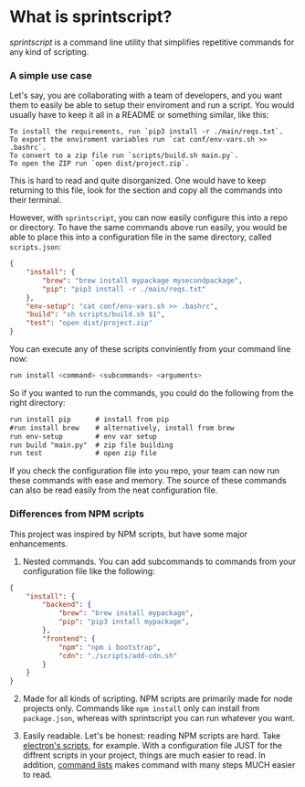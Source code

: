 # What is sprintscript?
*sprintscript* is a command line utility that simplifies repetitive commands for any kind of scripting. 

### A simple use case
Let's say, you are collaborating with a team of developers, and you want them to easily be able to setup their enviroment and run a script. You would usually have to keep it all in a README or something similar, like this:

    To install the requirements, run `pip3 install -r ./main/reqs.txt`.
    To export the enviroment variables run `cat conf/env-vars.sh >> .bashrc`.
    To convert to a zip file run `scripts/build.sh main.py`.
    To open the ZIP run `open dist/project.zip`.

This is hard to read and quite disorganized. One would have to keep returning to this file, look for the section and copy all the commands into their terminal.

However, with `sprintscript`, you can now easily configure this into a repo or directory.
To have the same commands above run easily, you would be able to place this into a configuration file in the same directory, called `scripts.json`:
```json
{
    "install": {
        "brew": "brew install mypackage mysecondpackage",
        "pip": "pip3 install -r ./main/reqs.txt"
    },
    "env-setup": "cat conf/env-vars.sh >> .bashrc",
    "build": "sh scripts/build.sh $1",
    "test": "open dist/project.zip"
}
```
You can execute any of these scripts conviniently from your command line now:
```bash
run install <command> <subcommands> <arguments>
```

So if you wanted to run the commands, you could do the following from the right directory:

```txt
run install pip      # install from pip
#run install brew    # alternatively, install from brew
run env-setup        # env var setup
run build "main.py"  # zip file building
run test             # open zip file
```

If you check the configuration file into you repo, your team can now run these commands with ease and memory.
The source of these commands can also be read easily from the neat configuration file.

### Differences from NPM scripts
This project was inspired by NPM scripts, but have some major enhancements.

1. Nested commands. You can add subcommands to commands from your configuration file like the following:
    
```json
{
    "install": {
        "backend": {
            "brew": "brew install mypackage",
            "pip": "pip3 install mypackage",
        },
        "frontend": {
            "npm": "npm i bootstrap",
            "cdn": "./scripts/add-cdn.sh" 
        }
    }
}
```

2. Made for all kinds of scripting. NPM scripts are primarily made for node projects only. Commands like `npm install` only can install from `package.json`, whereas with sprintscript you can run whatever you want.

3. Easily readable. Let's be honest: reading NPM scripts are hard. Take [electron's scripts](https://github.com/electron/electron/blob/master/package.json#L79), for example. With a configuration file JUST for the diffrent scripts in your project, things are much easier to read. In addition, [command lists](adding-scripts?id=command-lists) makes command with many steps MUCH easier to read.
